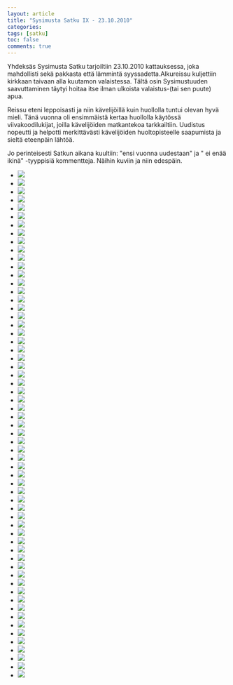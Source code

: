 ```yaml
---
layout: article
title: "Sysimusta Satku IX - 23.10.2010"
categories:
tags: [satku]
toc: false
comments: true
---
```


Yhdeksäs Sysimusta Satku tarjoiltiin 23.10.2010 kattauksessa, joka
mahdollisti sekä pakkasta että lämmintä syyssadetta.Alkureissu
kuljettiin kirkkaan taivaan alla kuutamon valaistessa. Tältä osin
Sysimustuuden saavuttaminen täytyi hoitaa itse ilman ulkoista
valaistus-(tai sen puute) apua.

Reissu eteni leppoisasti ja niin kävelijöillä kuin huollolla tuntui
olevan hyvä mieli. Tänä vuonna oli ensimmäistä kertaa huollolla käytössä
viivakoodilukijat, joilla kävelijöiden matkantekoa tarkkailtiin.
Uudistus nopeutti ja helpotti merkittävästi kävelijöiden huoltopisteelle
saapumista ja sieltä eteenpäin lähtöä.

Jo perinteisesti Satkun aikana kuultiin: "ensi vuonna uudestaan" ja " ei
enää ikinä" -tyyppisiä kommentteja. Näihin kuviin ja niin edespäin.

<div class="th-grid image-gallery" markdown="1">

- [![](/images/sysimusta-satku-9/Thumbnails/20101023%20Sysimusta%20Satku%20005.jpg)](/images/sysimusta-satku-9/20101023%20Sysimusta%20Satku%20005.jpg)
- [![](/images/sysimusta-satku-9/Thumbnails/20101023%20Sysimusta%20Satku%20006.jpg)](/images/sysimusta-satku-9/20101023%20Sysimusta%20Satku%20006.jpg)
- [![](/images/sysimusta-satku-9/Thumbnails/20101023%20Sysimusta%20Satku%20009.jpg)](/images/sysimusta-satku-9/20101023%20Sysimusta%20Satku%20009.jpg)
- [![](/images/sysimusta-satku-9/Thumbnails/20101023%20Sysimusta%20Satku%20015.jpg)](/images/sysimusta-satku-9/20101023%20Sysimusta%20Satku%20015.jpg)
- [![](/images/sysimusta-satku-9/Thumbnails/20101023%20Sysimusta%20Satku%20016.jpg)](/images/sysimusta-satku-9/20101023%20Sysimusta%20Satku%20016.jpg)
- [![](/images/sysimusta-satku-9/Thumbnails/20101023%20Sysimusta%20Satku%20017.jpg)](/images/sysimusta-satku-9/20101023%20Sysimusta%20Satku%20017.jpg)
- [![](/images/sysimusta-satku-9/Thumbnails/20101023%20Sysimusta%20Satku%20023.jpg)](/images/sysimusta-satku-9/20101023%20Sysimusta%20Satku%20023.jpg)
- [![](/images/sysimusta-satku-9/Thumbnails/20101023%20Sysimusta%20Satku%20025.jpg)](/images/sysimusta-satku-9/20101023%20Sysimusta%20Satku%20025.jpg)
- [![](/images/sysimusta-satku-9/Thumbnails/20101023%20Sysimusta%20Satku%20031.jpg)](/images/sysimusta-satku-9/20101023%20Sysimusta%20Satku%20031.jpg)
- [![](/images/sysimusta-satku-9/Thumbnails/20101023%20Sysimusta%20Satku%20033.jpg)](/images/sysimusta-satku-9/20101023%20Sysimusta%20Satku%20033.jpg)
- [![](/images/sysimusta-satku-9/Thumbnails/20101023%20Sysimusta%20Satku%20035.jpg)](/images/sysimusta-satku-9/20101023%20Sysimusta%20Satku%20035.jpg)
- [![](/images/sysimusta-satku-9/Thumbnails/20101023%20Sysimusta%20Satku%20037.jpg)](/images/sysimusta-satku-9/20101023%20Sysimusta%20Satku%20037.jpg)
- [![](/images/sysimusta-satku-9/Thumbnails/20101023%20Sysimusta%20Satku%20038.jpg)](/images/sysimusta-satku-9/20101023%20Sysimusta%20Satku%20038.jpg)
- [![](/images/sysimusta-satku-9/Thumbnails/20101023%20Sysimusta%20Satku%20043.jpg)](/images/sysimusta-satku-9/20101023%20Sysimusta%20Satku%20043.jpg)
- [![](/images/sysimusta-satku-9/Thumbnails/20101023%20Sysimusta%20Satku%20044.jpg)](/images/sysimusta-satku-9/20101023%20Sysimusta%20Satku%20044.jpg)
- [![](/images/sysimusta-satku-9/Thumbnails/20101023%20Sysimusta%20Satku%20046.jpg)](/images/sysimusta-satku-9/20101023%20Sysimusta%20Satku%20046.jpg)
- [![](/images/sysimusta-satku-9/Thumbnails/20101023%20Sysimusta%20Satku%20048.jpg)](/images/sysimusta-satku-9/20101023%20Sysimusta%20Satku%20048.jpg)
- [![](/images/sysimusta-satku-9/Thumbnails/20101023%20Sysimusta%20Satku%20049.jpg)](/images/sysimusta-satku-9/20101023%20Sysimusta%20Satku%20049.jpg)
- [![](/images/sysimusta-satku-9/Thumbnails/20101023%20Sysimusta%20Satku%20051.jpg)](/images/sysimusta-satku-9/20101023%20Sysimusta%20Satku%20051.jpg)
- [![](/images/sysimusta-satku-9/Thumbnails/20101023%20Sysimusta%20Satku%20059.jpg)](/images/sysimusta-satku-9/20101023%20Sysimusta%20Satku%20059.jpg)
- [![](/images/sysimusta-satku-9/Thumbnails/20101023%20Sysimusta%20Satku%20060.jpg)](/images/sysimusta-satku-9/20101023%20Sysimusta%20Satku%20060.jpg)
- [![](/images/sysimusta-satku-9/Thumbnails/20101023%20Sysimusta%20Satku%20066.jpg)](/images/sysimusta-satku-9/20101023%20Sysimusta%20Satku%20066.jpg)
- [![](/images/sysimusta-satku-9/Thumbnails/20101023%20Sysimusta%20Satku%20067.jpg)](/images/sysimusta-satku-9/20101023%20Sysimusta%20Satku%20067.jpg)
- [![](/images/sysimusta-satku-9/Thumbnails/20101023%20Sysimusta%20Satku%20070.jpg)](/images/sysimusta-satku-9/20101023%20Sysimusta%20Satku%20070.jpg)
- [![](/images/sysimusta-satku-9/Thumbnails/20101023%20Sysimusta%20Satku%20075.jpg)](/images/sysimusta-satku-9/20101023%20Sysimusta%20Satku%20075.jpg)
- [![](/images/sysimusta-satku-9/Thumbnails/20101023%20Sysimusta%20Satku%20078.jpg)](/images/sysimusta-satku-9/20101023%20Sysimusta%20Satku%20078.jpg)
- [![](/images/sysimusta-satku-9/Thumbnails/20101023%20Sysimusta%20Satku%20079.jpg)](/images/sysimusta-satku-9/20101023%20Sysimusta%20Satku%20079.jpg)
- [![](/images/sysimusta-satku-9/Thumbnails/20101023%20Sysimusta%20Satku%20080.jpg)](/images/sysimusta-satku-9/20101023%20Sysimusta%20Satku%20080.jpg)
- [![](/images/sysimusta-satku-9/Thumbnails/20101023%20Sysimusta%20Satku%20083.jpg)](/images/sysimusta-satku-9/20101023%20Sysimusta%20Satku%20083.jpg)
- [![](/images/sysimusta-satku-9/Thumbnails/20101023%20Sysimusta%20Satku%20084.jpg)](/images/sysimusta-satku-9/20101023%20Sysimusta%20Satku%20084.jpg)
- [![](/images/sysimusta-satku-9/Thumbnails/20101023%20Sysimusta%20Satku%20086.jpg)](/images/sysimusta-satku-9/20101023%20Sysimusta%20Satku%20086.jpg)
- [![](/images/sysimusta-satku-9/Thumbnails/20101023%20Sysimusta%20Satku%20087.jpg)](/images/sysimusta-satku-9/20101023%20Sysimusta%20Satku%20087.jpg)
- [![](/images/sysimusta-satku-9/Thumbnails/20101023%20Sysimusta%20Satku%20089.jpg)](/images/sysimusta-satku-9/20101023%20Sysimusta%20Satku%20089.jpg)
- [![](/images/sysimusta-satku-9/Thumbnails/20101023%20Sysimusta%20Satku%20092.jpg)](/images/sysimusta-satku-9/20101023%20Sysimusta%20Satku%20092.jpg)
- [![](/images/sysimusta-satku-9/Thumbnails/20101023%20Sysimusta%20Satku%20093.jpg)](/images/sysimusta-satku-9/20101023%20Sysimusta%20Satku%20093.jpg)
- [![](/images/sysimusta-satku-9/Thumbnails/20101023%20Sysimusta%20Satku%20094.jpg)](/images/sysimusta-satku-9/20101023%20Sysimusta%20Satku%20094.jpg)
- [![](/images/sysimusta-satku-9/Thumbnails/20101023%20Sysimusta%20Satku%20097.jpg)](/images/sysimusta-satku-9/20101023%20Sysimusta%20Satku%20097.jpg)
- [![](/images/sysimusta-satku-9/Thumbnails/20101023%20Sysimusta%20Satku%20099.jpg)](/images/sysimusta-satku-9/20101023%20Sysimusta%20Satku%20099.jpg)
- [![](/images/sysimusta-satku-9/Thumbnails/20101023%20Sysimusta%20Satku%20106.jpg)](/images/sysimusta-satku-9/20101023%20Sysimusta%20Satku%20106.jpg)
- [![](/images/sysimusta-satku-9/Thumbnails/20101023%20Sysimusta%20Satku%20111.jpg)](/images/sysimusta-satku-9/20101023%20Sysimusta%20Satku%20111.jpg)
- [![](/images/sysimusta-satku-9/Thumbnails/20101023%20Sysimusta%20Satku%20112.jpg)](/images/sysimusta-satku-9/20101023%20Sysimusta%20Satku%20112.jpg)
- [![](/images/sysimusta-satku-9/Thumbnails/20101023%20Sysimusta%20Satku%20115.jpg)](/images/sysimusta-satku-9/20101023%20Sysimusta%20Satku%20115.jpg)
- [![](/images/sysimusta-satku-9/Thumbnails/20101023%20Sysimusta%20Satku%20116.jpg)](/images/sysimusta-satku-9/20101023%20Sysimusta%20Satku%20116.jpg)
- [![](/images/sysimusta-satku-9/Thumbnails/20101023%20Sysimusta%20Satku%20119.jpg)](/images/sysimusta-satku-9/20101023%20Sysimusta%20Satku%20119.jpg)
- [![](/images/sysimusta-satku-9/Thumbnails/20101023%20Sysimusta%20Satku%20124.jpg)](/images/sysimusta-satku-9/20101023%20Sysimusta%20Satku%20124.jpg)
- [![](/images/sysimusta-satku-9/Thumbnails/20101023%20Sysimusta%20Satku%20135.jpg)](/images/sysimusta-satku-9/20101023%20Sysimusta%20Satku%20135.jpg)
- [![](/images/sysimusta-satku-9/Thumbnails/20101023%20Sysimusta%20Satku%20141.jpg)](/images/sysimusta-satku-9/20101023%20Sysimusta%20Satku%20141.jpg)
- [![](/images/sysimusta-satku-9/Thumbnails/20101023%20Sysimusta%20Satku%20153.jpg)](/images/sysimusta-satku-9/20101023%20Sysimusta%20Satku%20153.jpg)
- [![](/images/sysimusta-satku-9/Thumbnails/20101023%20Sysimusta%20Satku%20154.jpg)](/images/sysimusta-satku-9/20101023%20Sysimusta%20Satku%20154.jpg)
- [![](/images/sysimusta-satku-9/Thumbnails/20101023%20Sysimusta%20Satku%20159.jpg)](/images/sysimusta-satku-9/20101023%20Sysimusta%20Satku%20159.jpg)
- [![](/images/sysimusta-satku-9/Thumbnails/20101023%20Sysimusta%20Satku%20168.jpg)](/images/sysimusta-satku-9/20101023%20Sysimusta%20Satku%20168.jpg)
- [![](/images/sysimusta-satku-9/Thumbnails/20101023%20Sysimusta%20Satku%20179.jpg)](/images/sysimusta-satku-9/20101023%20Sysimusta%20Satku%20179.jpg)
- [![](/images/sysimusta-satku-9/Thumbnails/20101023%20Sysimusta%20Satku%20190.jpg)](/images/sysimusta-satku-9/20101023%20Sysimusta%20Satku%20190.jpg)
- [![](/images/sysimusta-satku-9/Thumbnails/20101023%20Sysimusta%20Satku%20193.jpg)](/images/sysimusta-satku-9/20101023%20Sysimusta%20Satku%20193.jpg)
- [![](/images/sysimusta-satku-9/Thumbnails/20101023%20Sysimusta%20Satku%20196.jpg)](/images/sysimusta-satku-9/20101023%20Sysimusta%20Satku%20196.jpg)
- [![](/images/sysimusta-satku-9/Thumbnails/20101023%20Sysimusta%20Satku%20207.jpg)](/images/sysimusta-satku-9/20101023%20Sysimusta%20Satku%20207.jpg)
- [![](/images/sysimusta-satku-9/Thumbnails/20101023%20Sysimusta%20Satku%20209.jpg)](/images/sysimusta-satku-9/20101023%20Sysimusta%20Satku%20209.jpg)
- [![](/images/sysimusta-satku-9/Thumbnails/20101023%20Sysimusta%20Satku%20215.jpg)](/images/sysimusta-satku-9/20101023%20Sysimusta%20Satku%20215.jpg)
- [![](/images/sysimusta-satku-9/Thumbnails/20101023%20Sysimusta%20Satku%20218.jpg)](/images/sysimusta-satku-9/20101023%20Sysimusta%20Satku%20218.jpg)
- [![](/images/sysimusta-satku-9/Thumbnails/20101023%20Sysimusta%20Satku%20221.jpg)](/images/sysimusta-satku-9/20101023%20Sysimusta%20Satku%20221.jpg)
- [![](/images/sysimusta-satku-9/Thumbnails/20101023%20Sysimusta%20Satku%20227.jpg)](/images/sysimusta-satku-9/20101023%20Sysimusta%20Satku%20227.jpg)

</div>
